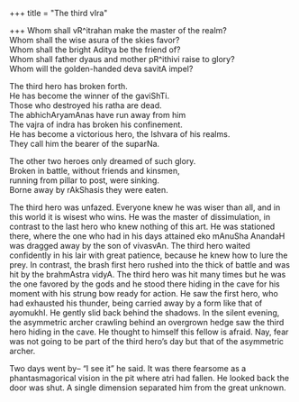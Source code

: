 +++
title = "The third vIra"

+++
Whom shall vR^itrahan make the master of the realm?  
Whom shall the wise asura of the skies favor?  
Whom shall the bright Aditya be the friend of?  
Whom shall father dyaus and mother pR^ithivi raise to glory?  
Whom will the golden-handed deva savitA impel?

The third hero has broken forth.  
He has become the winner of the gaviShTi.  
Those who destroyed his ratha are dead.  
The abhichAryamAnas have run away from him  
The vajra of indra has broken his confinement.  
He has become a victorious hero, the Ishvara of his realms.  
They call him the bearer of the suparNa.

The other two heroes only dreamed of such glory.  
Broken in battle, without friends and kinsmen,  
running from pillar to post, were sinking.  
Borne away by rAkShasis they were eaten.

The third hero was unfazed. Everyone knew he was wiser than all, and in
this world it is wisest who wins. He was the master of dissimulation, in
contrast to the last hero who knew nothing of this art. He was stationed
there, where the one who had in his days attained eko mAnuSha AnandaH
was dragged away by the son of vivasvAn. The third hero waited
confidently in his lair with great patience, because he knew how to lure
the prey. In contrast, the brash first hero rushed into the thick of
battle and was hit by the brahmAstra vidyA. The third hero was hit many
times but he was the one favored by the gods and he stood there hiding
in the cave for his moment with his strung bow ready for action. He saw
the first hero, who had exhausted his thunder, being carried away by a
form like that of ayomukhI. He gently slid back behind the shadows. In
the silent evening, the asymmetric archer crawling behind an overgrown
hedge saw the third hero hiding in the cave. He thought to himself this
fellow is afraid. Nay, fear was not going to be part of the third hero’s
day but that of the asymmetric archer.

Two days went by– “I see it” he said. It was there fearsome as a
phantasmagorical vision in the pit where atri had fallen. He looked back
the door was shut. A single dimension separated him from the great
unknown.
